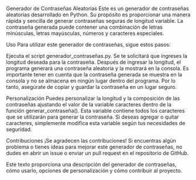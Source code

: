 Generador de Contraseñas Aleatorias
Este es un generador de contraseñas aleatorias desarrollado en Python. Su propósito es proporcionar una manera rápida y sencilla de generar contraseñas seguras de longitud variable. La contraseña generada puede contener una combinación de letras minúsculas, letras mayúsculas, números y caracteres especiales.

Uso
Para utilizar este generador de contraseñas, sigue estos pasos:

Ejecuta el script generador_contraseñas.py.
Se te solicitará que ingreses la longitud deseada para la contraseña.
Después de ingresar la longitud, el programa generará una contraseña aleatoria y la mostrará en la consola.
Es importante tener en cuenta que la contraseña generada se muestra en la consola y no se almacena en ningún lugar dentro del programa. Por lo tanto, asegúrate de copiar y guardar la contraseña en un lugar seguro.

Personalización
Puedes personalizar la longitud y la composición de las contraseñas ajustando el valor de la variable caracteres dentro de la función generar_contraseña(). Esta variable contiene todos los caracteres que se utilizarán para generar la contraseña. Si deseas agregar o quitar caracteres, simplemente modifica esta variable según tus necesidades de seguridad.

Contribuciones
¡Se agradecen las contribuciones! Si encuentras algún problema o tienes ideas para mejorar este generador de contraseñas, no dudes en abrir un issue o enviar un pull request en el repositorio de GitHub.

Este texto proporciona una descripción del generador de contraseñas, cómo usarlo, opciones de personalización y cómo contribuir al proyecto.



